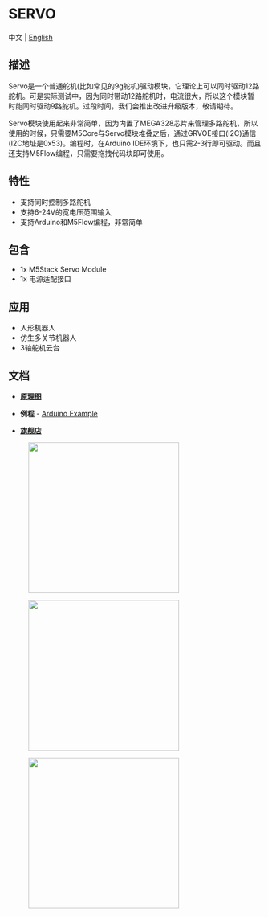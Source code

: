 # SERVO

中文 | [English](/en/product_documents/modules/module_servo)
<!-- | [日本語](ja/product_documents/modules/module_servo) -->

## 描述

Servo是一个普通舵机(比如常见的9g舵机)驱动模块，它理论上可以同时驱动12路舵机。可是实际测试中，因为同时带动12路舵机时，电流很大，所以这个模块暂时能同时驱动9路舵机。过段时间，我们会推出改进升级版本，敬请期待。

Servo模块使用起来非常简单，因为内置了MEGA328芯片来管理多路舵机，所以使用的时候，只需要M5Core与Servo模块堆叠之后，通过GRVOE接口(I2C)通信(I2C地址是0x53)。编程时，在Arduino IDE环境下，也只需2-3行即可驱动。而且还支持M5Flow编程，只需要拖拽代码块即可使用。

## 特性

-  支持同时控制多路舵机
-  支持6-24V的宽电压范围输入
-  支持Arduino和M5Flow编程，非常简单

## 包含

-  1x M5Stack Servo Module
-  1x 电源适配接口

## 应用

-  人形机器人
-  仿生多关节机器人
-  3轴舵机云台

## 文档

-  **[原理图](zh_CN/file_to_display_null)**

-  **例程** - [Arduino Example](https://github.com/m5stack/M5Stack/tree/master/examples/Modules/Servo)

- **[旗舰店](https://www.aliexpress.com/store/product/M5Stack-New-SERVO-Module-Board-12-Channels-Servo-Controller-with-MEGA328-Inside-Power-Adapter-6-24V/3226069_32951356502.html?spm=a2g1y.12024536.productList_5885011.pic_0)**

<figure>
    <img src="assets/img/product_pics/modules/servo_01.jpg" height="300" width="300">
</figure>

<figure>
    <img src="assets/img/product_pics/modules/servo_02.jpg" height="300" width="300">
</figure>

<figure>
    <img src="assets/img/product_pics/modules/servo_03.jpg" height="300" width="300">
</figure>